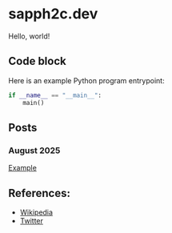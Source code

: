 # sapph2c.dev

Hello, world!

## Code block

Here is an example Python program entrypoint:

```python
if __name__ == "__main__":
    main()
```

## Posts

### August 2025

[Example](posts/example.html)

## References: 

- [Wikipedia](https://www.wikipedia.org)
- [Twitter](https://x.com)
